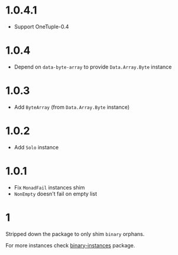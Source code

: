 # 1.0.4.1

- Support OneTuple-0.4

# 1.0.4

- Depend on `data-byte-array` to provide `Data.Array.Byte` instance

# 1.0.3

- Add `ByteArray` (from `Data.Array.Byte` instance)

# 1.0.2

- Add `Solo` instance

# 1.0.1

- Fix `MonadFail` instances shim
- `NonEmpty` doesn't fail on empty list

# 1

Stripped down the package to only shim `binary` orphans.

For more instances check [binary-instances](https://hackage.haskell.org/package/binary-instances) package.
